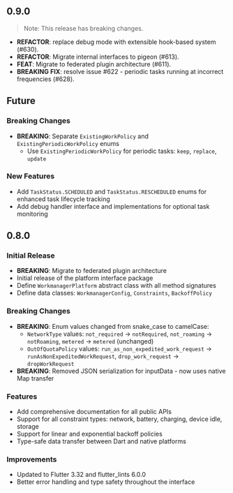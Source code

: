 ## 0.9.0

> Note: This release has breaking changes.

 - **REFACTOR**: replace debug mode with extensible hook-based system (#630).
 - **REFACTOR**: Migrate internal interfaces to pigeon (#613).
 - **FEAT**: Migrate to federated plugin architecture (#611).
 - **BREAKING** **FIX**: resolve issue #622 - periodic tasks running at incorrect frequencies (#628).

## Future

### Breaking Changes
* **BREAKING**: Separate `ExistingWorkPolicy` and `ExistingPeriodicWorkPolicy` enums
  * Use `ExistingPeriodicWorkPolicy` for periodic tasks: `keep`, `replace`, `update`

### New Features
* Add `TaskStatus.SCHEDULED` and `TaskStatus.RESCHEDULED` enums for enhanced task lifecycle tracking
* Add debug handler interface and implementations for optional task monitoring

## 0.8.0

### Initial Release
* **BREAKING**: Migrate to federated plugin architecture
* Initial release of the platform interface package
* Define `WorkmanagerPlatform` abstract class with all method signatures
* Define data classes: `WorkmanagerConfig`, `Constraints`, `BackoffPolicy`

### Breaking Changes
* **BREAKING**: Enum values changed from snake_case to camelCase:
  * `NetworkType` values: `not_required` → `notRequired`, `not_roaming` → `notRoaming`, `metered` → `metered` (unchanged)
  * `OutOfQuotaPolicy` values: `run_as_non_expedited_work_request` → `runAsNonExpeditedWorkRequest`, `drop_work_request` → `dropWorkRequest`
* **BREAKING**: Removed JSON serialization for inputData - now uses native Map transfer

### Features
* Add comprehensive documentation for all public APIs
* Support for all constraint types: network, battery, charging, device idle, storage
* Support for linear and exponential backoff policies
* Type-safe data transfer between Dart and native platforms

### Improvements
* Updated to Flutter 3.32 and flutter_lints 6.0.0
* Better error handling and type safety throughout the interface